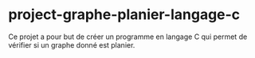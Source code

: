 # project-graphe-planier-langage-c
Ce projet a pour but de créer un programme en langage C qui permet de vérifier si un graphe donné est planier. 
